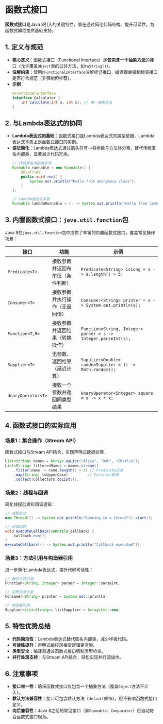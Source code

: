 # 函数式接口

**函数式接口**是Java 8引入的关键特性，旨在通过简化代码结构、提升可读性，为函数式编程提供基础支持。

## 1. 定义与规范
- **核心定义**：函数式接口（Functional Interface）是**仅包含一个抽象方法**的接口（允许覆盖`Object`类的公共方法，如`toString()`）。
- **注解约束**：使用`@FunctionalInterface`注解标记接口，编译器会强制检查接口是否符合规范（非强制但推荐）。
- **示例**：
  ```java
  @FunctionalInterface
  interface Calculator {
      int calculate(int a, int b); // 唯一抽象方法
  }
  ```

## 2. 与Lambda表达式的协同
- **Lambda表达式的基础**：函数式接口是Lambda表达式的类型依据，Lambda表达式本质上是函数式接口的实例。
- **语法简化**：Lambda表达式通过箭头符号`->`将参数与方法体分离，替代传统匿名内部类，显著减少代码冗余。
  ```java
  // 传统匿名内部类实现
  Runnable runnable = new Runnable() {
      @Override
      public void run() {
          System.out.println("Hello from anonymous class");
      }
  };

  // Lambda表达式实现
  Runnable lambdaRunnable = () -> System.out.println("Hello from lambda");
  ```

## 3. 内置函数式接口：`java.util.function`包
Java 8在`java.util.function`包中提供了丰富的内置函数式接口，覆盖常见操作场景：

| **接口**         | **功能**                          | **示例**                                                                 |
|------------------|-----------------------------------|--------------------------------------------------------------------------|
| `Predicate<T>`   | 接收参数并返回布尔值（条件判断）  | `Predicate<String> isLong = s -> s.length() > 5;`                        |
| `Consumer<T>`    | 接收参数并执行操作（无返回值）    | `Consumer<String> printer = s -> System.out.println(s);`                |
| `Function<T,R>`  | 接收参数并返回结果（转换操作）    | `Function<String, Integer> parser = s -> Integer.parseInt(s);`          |
| `Supplier<T>`    | 无参数，返回结果（延迟计算）      | `Supplier<Double> randomSupplier = () -> Math.random();`                 |
| `UnaryOperator<T>`| 接收一个参数并返回同类型结果      | `UnaryOperator<Integer> square = x -> x * x;`                             |

## 4. 函数式接口的实际应用
### 场景1：集合操作（Stream API）
函数式接口与Stream API结合，实现声明式数据处理：
```java
List<String> names = Arrays.asList("Alice", "Bob", "Charlie");
List<String> filteredNames = names.stream()
    .filter(name -> name.length() > 3) // Predicate过滤
    .map(String::toUpperCase)         // Function转换
    .collect(Collectors.toList());
```

### 场景2：线程与回调
简化线程创建和回调逻辑：
```java
// 线程启动
new Thread(() -> System.out.println("Running in a thread")).start();

// 回调函数
void executeCallback(Runnable callback) {
    callback.run();
}
executeCallback(() -> System.out.println("Callback executed"));
```

### 场景3：方法引用与构造器引用
进一步简化Lambda表达式，提升代码可读性：
```java
// 静态方法引用
Function<String, Integer> parser = Integer::parseInt;

// 实例方法引用
Consumer<String> printer = System.out::println;

// 构造器引用
Supplier<List<String>> listSupplier = ArrayList::new;
```

## 5. 特性优势总结
- **代码简洁性**：Lambda表达式替代匿名内部类，减少样板代码。
- **可读性提升**：声明式编程风格使逻辑更清晰。
- **类型安全**：编译器通过函数式接口强制类型检查。
- **并行处理支持**：与Stream API结合，轻松实现并行流操作。

## 6. 注意事项
- **接口唯一性**：确保函数式接口仅包含一个抽象方法（覆盖`Object`方法不计入）。
- **默认方法兼容性**：接口可包含默认方法（`default`修饰），但不影响函数式接口定义。
- **向后兼容性**：Java 8之前的常见接口（如`Runnable`、`Comparator`）已自动符合函数式接口规范。
